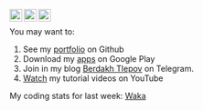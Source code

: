 [<img align="left" alt="yegor256 | Gmail" width="22px" src="https://cdn.simpleicons.org/gmail/black/white" />](mailto:theberdakh@gmail.com)
[<img align="left" alt="yegor256 | LinkedIn" width="22px" src="https://cdn.simpleicons.org/linkedin/black/white" />](https://www.linkedin.com/in/theberdakh)
[<img align="left" alt="yegor256 | Telegram" width="22px" src="https://cdn.simpleicons.org/telegram/black/white" />](https://t.me/theberdakh)
<br/>

You may want to:
1. See my [portfolio](https://github.com/theberdakh/portfolio) on Github
2. Download my [apps](https://play.google.com/store/apps/dev?id=5818131630948875246) on Google Play
3.  Join in my blog [Berdakh Tlepov](https://t.me/theberdakh) on Telegram.  
4. [Watch](https://www.youtube.com/c/theberdakh) my tutorial videos on YouTube

My coding stats for last week: [Waka](https://wakatime.com/share/@5944173a-69b6-4f6f-97b2-684d6d7ca9f7/6d15e294-2bfb-4fcd-9b29-f8830b5ae878.svg)
